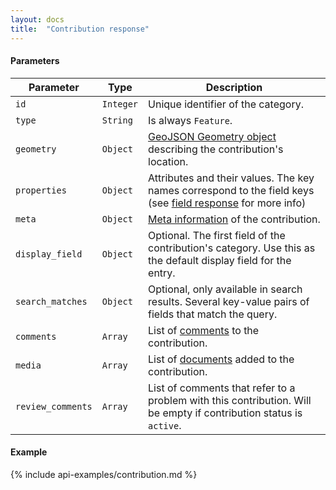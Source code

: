 ```yaml
---
layout: docs
title:  "Contribution response"
---
```


#### Parameters
Parameter           | Type        | Description
--------------------|-------------|---------------------------------------------------------------------------------------
`id`                | `Integer`   | Unique identifier of the category.
`type`              | `String`    | Is always `Feature`.
`geometry`          | `Object`    | [GeoJSON Geometry object](http://geojson.org/geojson-spec.html#geometry-objects) describing the contribution's location.
`properties`        | `Object`    | Attributes and their values. The key names correspond to the field keys (see [field response](field-response.html) for more info)
`meta`              | `Object`    | [Meta information](contribution-meta.html) of the contribution.
`display_field`     | `Object`    | Optional. The first field of the contribution's category. Use this as the default display field for the entry.
`search_matches`    | `Object`    | Optional, only available in search results. Several key-value pairs of fields that match the query.
`comments`          | `Array`     | List of [comments](comment-response.html) to the contribution.
`media   `          | `Array`     | List of [documents](document-response.html) added to the contribution.
`review_comments`   | `Array`     | List of comments that refer to a problem with this contribution. Will be empty if contribution status is `active`.

#### Example

{% include api-examples/contribution.md %}
